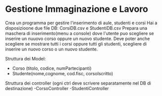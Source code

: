 # Gestione Immaginazione e Lavoro
Crea un programma per gestire l'inserimento di aule, studenti e corsi
Hai a disposizioone due file DB: CorsiDB.csv e StudentiDB.csv
Prepara una maschera di inserimento(menu a console) dove l'utente puo scegliere se inserire un nuuovo corso oppure un nuovo studente.
Deve poter anche scegliere se mostrare tutti i corsi  oppure tutti gli studenti, scegliere di inserire un nuovo corso o un nuovo studente.

Struttura dei Model:
- Corso (titolo, codice, numPartecipanti)
- Studente(nome,cognome, cod.fisc, corsoIscritto)

Struttura dei controller (ogni ctrl deve scrivere separatamente nel DB di destinazione)
-CorsoController
-StudentiController